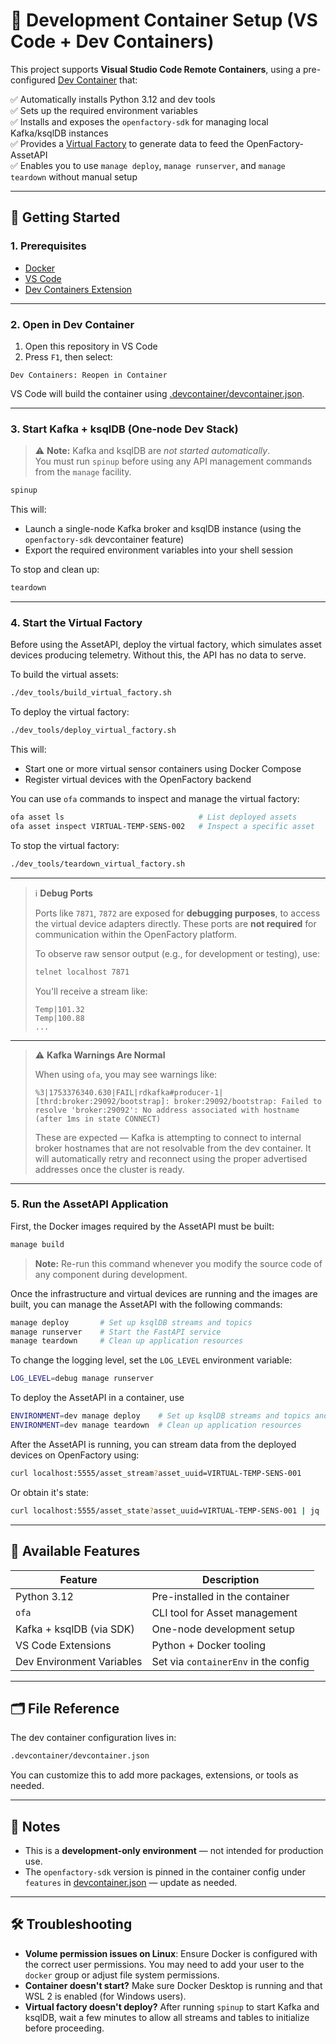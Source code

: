 # 🐳 Development Container Setup (VS Code + Dev Containers)

This project supports **Visual Studio Code Remote Containers**, using a pre-configured [Dev Container](https://containers.dev/) that:

✅ Automatically installs Python 3.12 and dev tools  
✅ Sets up the required environment variables  
✅ Installs and exposes the `openfactory-sdk` for managing local Kafka/ksqlDB instances  
✅ Provides a [Virtual Factory](#4-start-the-virtual-factory) to generate data to feed the OpenFactory-AssetAPI  
✅ Enables you to use `manage deploy`, `manage runserver`, and `manage teardown` without manual setup

---

## 🚀 Getting Started

### 1. Prerequisites

- [Docker](https://www.docker.com/)
- [VS Code](https://code.visualstudio.com/)
- [Dev Containers Extension](https://marketplace.visualstudio.com/items?itemName=ms-vscode-remote.remote-containers)

---

### 2. Open in Dev Container

1. Open this repository in VS Code  
2. Press `F1`, then select:

```
Dev Containers: Reopen in Container
````
VS Code will build the container using [.devcontainer/devcontainer.json](../.devcontainer/devcontainer.json).

---

### 3. Start Kafka + ksqlDB (One-node Dev Stack)

> ⚠️ **Note:** Kafka and ksqlDB are *not started automatically*.  
> You must run `spinup` before using any API management commands from the `manage` facility.

```bash
spinup
````

This will:

* Launch a single-node Kafka broker and ksqlDB instance (using the `openfactory-sdk` devcontainer feature)
* Export the required environment variables into your shell session

To stop and clean up:
```bash
teardown
```

---

### 4. Start the Virtual Factory

Before using the AssetAPI, deploy the virtual factory, which simulates asset devices producing telemetry. Without this, the API has no data to serve.

To build the virtual assets:
```bash
./dev_tools/build_virtual_factory.sh
```

To deploy the virtual factory:
```bash
./dev_tools/deploy_virtual_factory.sh
```

This will:

* Start one or more virtual sensor containers using Docker Compose
* Register virtual devices with the OpenFactory backend

You can use `ofa` commands to inspect and manage the virtual factory:
```bash
ofa asset ls                              # List deployed assets
ofa asset inspect VIRTUAL-TEMP-SENS-002   # Inspect a specific asset
```

To stop the virtual factory:
```bash
./dev_tools/teardown_virtual_factory.sh
```

---

> ℹ️ **Debug Ports**
>
> Ports like `7871`, `7872` are exposed for **debugging purposes**, to access the virtual device adapters directly.
> These ports are **not required** for communication within the OpenFactory platform.
>
> To observe raw sensor output (e.g., for development or testing), use:
>
> ```bash
> telnet localhost 7871
> ```
>
> You'll receive a stream like:
>
> ```
> Temp|101.32
> Temp|100.88
> ...
> ```

---

> ⚠️ **Kafka Warnings Are Normal**
>
> When using `ofa`, you may see warnings like:
>
> ```text
> %3|1753376340.630|FAIL|rdkafka#producer-1| [thrd:broker:29092/bootstrap]: broker:29092/bootstrap: Failed to resolve 'broker:29092': No address associated with hostname (after 1ms in state CONNECT)
> ```
>
> These are expected — Kafka is attempting to connect to internal broker hostnames that are not resolvable from the dev container.
> It will automatically retry and reconnect using the proper advertised addresses once the cluster is ready.

---

### 5. Run the AssetAPI Application

First, the Docker images required by the AssetAPI must be built:
```bash
manage build
```
> **Note:** Re-run this command whenever you modify the source code of any component during development.

Once the infrastructure and virtual devices are running and the images are built,
you can manage the AssetAPI with the following commands:

```bash
manage deploy       # Set up ksqlDB streams and topics
manage runserver    # Start the FastAPI service
manage teardown     # Clean up application resources
```

To change the logging level, set the `LOG_LEVEL` environment variable:
```bash
LOG_LEVEL=debug manage runserver
```

To deploy the AssetAPI in a container, use
```bash
ENVIRONMENT=dev manage deploy    # Set up ksqlDB streams and topics and deploys the AssetAPI
ENVIRONMENT=dev manage teardown  # Clean up application resources
```

After the AssetAPI is running, you can stream data from the deployed devices on OpenFactory using:
```bash
curl localhost:5555/asset_stream?asset_uuid=VIRTUAL-TEMP-SENS-001
```
Or obtain it's state:
```bash
curl localhost:5555/asset_state?asset_uuid=VIRTUAL-TEMP-SENS-001 | jq
```

---

## 🧪 Available Features

| Feature                   | Description                          |
| ------------------------- | ------------------------------------ |
| Python 3.12               | Pre-installed in the container       |
| `ofa`                     | CLI tool for Asset management        |
| Kafka + ksqlDB (via SDK)  | One-node development setup           |
| VS Code Extensions        | Python + Docker tooling              |
| Dev Environment Variables | Set via `containerEnv` in the config |

---

## 🗂 File Reference

The dev container configuration lives in:

```bash
.devcontainer/devcontainer.json
```
You can customize this to add more packages, extensions, or tools as needed.

---

## 📌 Notes

* This is a **development-only environment** — not intended for production use.
* The `openfactory-sdk` version is pinned in the container config under `features` in [devcontainer.json](../.devcontainer/devcontainer.json) — update as needed.

---

## 🛠 Troubleshooting

* **Volume permission issues on Linux**: Ensure Docker is configured with the correct user permissions. You may need to add your user to the `docker` group or adjust file system permissions.
* **Container doesn't start?** Make sure Docker Desktop is running and that WSL 2 is enabled (for Windows users).
* **Virtual factory doesn't deploy?** After running `spinup` to start Kafka and ksqlDB, wait a few minutes to allow all streams and tables to initialize before proceeding.
